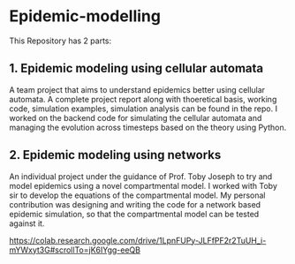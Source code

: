 # Epidemic-modelling
This Repository has 2 parts:
## 1. Epidemic modeling using cellular automata
A team project that aims to understand epidemics better using cellular automata.
A complete project report along with thoeretical basis, working code, simulation examples, simulation analysis can be found in the repo. I worked on the backend code for simulating the cellular automata and managing the evolution across timesteps based on the theory using Python.

## 2. Epidemic modeling using networks 
An individual project under the guidance of Prof. Toby Joseph to try and model epidemics using a novel compartmental model. I worked with Toby sir to develop the equations of the compartmental model. My personal contribution was designing and writing the code for a network based epidemic simulation, so that the compartmental model can be tested against it.

https://colab.research.google.com/drive/1LpnFUPy-JLFfPF2r2TuUH_i-mYWxyt3G#scrollTo=jK6IYgg-eeQB


